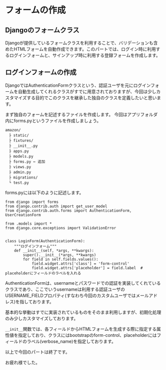 # フォームの作成

## Djangoのフォームクラス
Djangoが提供しているフォームクラスを利用することで、バリデーションも含めたHTMLフォームを自動作成できます。このパートでは、ログイン時に利用するログインフォームと、サインアップ時に利用する登録フォームを作成します。

## ログインフォームの作成
DjangoではAuthenticationFormクラスという、認証ユーザを元にログインフォームを自動生成してくれるクラスがすでに用意されておりますが、今回は少しカスタマイズする目的でこのクラスを継承した独自のクラスを定義したいと思います。

まず独自のフォームを記述するファイルを作成します。
今回はアプリフォルダ内にforms.pyというファイルを作成しましょう。

```
amazon/
　├ static/
　├ fixtures/
　├ __init__.py
　├ apps.py
　├ models.py
　├ forms.py ← 追加
　├ views.py　
　├ admin.py
　├ migrations/
　└ test.py
```

forms.pyには以下のように記述します。
```
from django import forms
from django.contrib.auth import get_user_model
from django.contrib.auth.forms import AuthenticationForm, UserCreationForm

from .models import *
from django.core.exceptions import ValidationError


class LoginForm(AuthenticationForm):
    """ログインフォーム"""
    def __init__(self, *args, **kwargs):
        super().__init__(*args, **kwargs)
        for field in self.fields.values():
            field.widget.attrs['class'] = 'form-control'
            field.widget.attrs['placeholder'] = field.label  # placeholderにフィールドのラベルを入れる

```

AuthenticationFormは、usernameとパスワードでの認証を実装してくれているクラスであり、ここでいうusernameは利用する認証ユーザのUSERNAME_FIELDプロパティ(すなわち今回のカスタムユーザではメールアドレス)を指しております。

基本的な挙動はすでに実装されているものをそのまま利用しますが、初期化処理のみ少しカスタマイズしております。

`__init__`関数では、各フィールドからHTMLフォームを生成する際に指定する属性値を指定しており、クラスにはbootstrapのform-control、placeholderにはフィールドのラベル(verbose_name)を指定しております。

以上で今回のパートは終了です。

お疲れ様でした。

